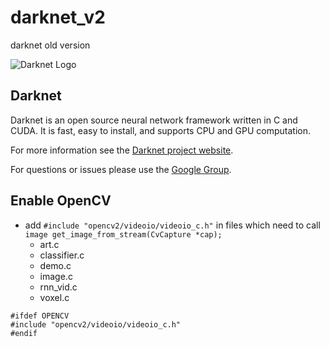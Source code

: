 # darknet_v2

darknet old version

![Darknet Logo](http://pjreddie.com/media/files/darknet-black-small.png)

## Darknet

Darknet is an open source neural network framework written in C and CUDA. It is fast, easy to install, and supports CPU and GPU computation.

For more information see the [Darknet project website](http://pjreddie.com/darknet).

For questions or issues please use the [Google Group](https://groups.google.com/forum/#!forum/darknet).

## Enable OpenCV

- add `#include "opencv2/videoio/videoio_c.h"` in files which need to call `image get_image_from_stream(CvCapture *cap);`
  - art.c
  - classifier.c
  - demo.c
  - image.c
  - rnn_vid.c
  - voxel.c

```
#ifdef OPENCV
#include "opencv2/videoio/videoio_c.h"
#endif
```
